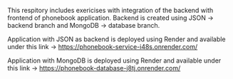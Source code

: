 This respitory includes exericises with integration of the backend with frontend of phonebook application.
Backend is created using JSON -> backend branch and MongoDB -> database branch.

Application with JSON as backend is deployed using Render and available under this link -> 
https://phonebook-service-i48s.onrender.com/

Application with MongoDB is deployed using Render and available under this link -> 
https://phonebook-database-j8tj.onrender.com/
